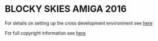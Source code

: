 # BLOCKY SKIES AMIGA 2016

For details on setting up the cross development environment see [here](game/docs/BuildingCrossDev.md)

For full copyright information see [here](http://alpine9000.github.io/blockyskies/LEGAL.html)
